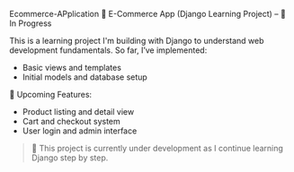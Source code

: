  Ecommerce-APplication
 🛒 E-Commerce App (Django Learning Project) – 🚧 In Progress

This is a learning project I'm building with Django to understand web development fundamentals. So far, I’ve implemented:
- Basic views and templates
- Initial models and database setup

 🧩 Upcoming Features:
- Product listing and detail view
- Cart and checkout system
- User login and admin interface

> 🚧 This project is currently under development as I continue learning Django step by step.
